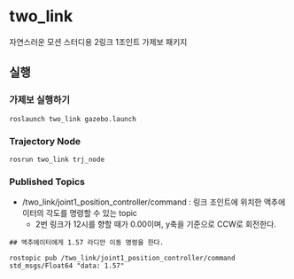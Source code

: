 # two_link
자연스러운 모션 스터디용 2링크 1조인트 가제보 패키지


## 실행

### 가제보 실행하기

```
roslaunch two_link gazebo.launch 
```

### Trajectory Node
```
rosrun two_link trj_node
```

### Published Topics

- /two_link/joint1_position_controller/command : 링크 조인트에 위치한 액추에이터의 각도를 명령할 수 있는 topic
    - 2번 링크가 12시를 향할 때가 0.00이며, y축을 기준으로 CCW로 회전한다. 

```
## 액추에이터에게 1.57 라디안 이동 명령을 한다.

rostopic pub /two_link/joint1_position_controller/command std_msgs/Float64 "data: 1.57" 
```



